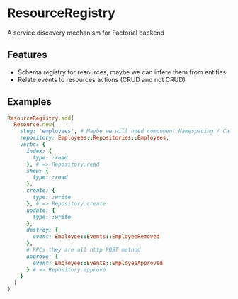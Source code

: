 # ResourceRegistry

A service discovery mechanism for Factorial backend

## Features

- Schema registry for resources, maybe we can infere them from entities
- Relate events to resources actions (CRUD and not CRUD)

## Examples

```ruby
ResourceRegistry.add(
  Resource.new(
    slug: 'employees', # Maybe we will need component Namespacing / Category to prefix routes
    repository: Employees::Repositories::Employees,
    verbs: {
      index: {
        type: :read
      }, # => Repository.read
      show: {
        type: :read
      },
      create: {
        type: :write
      }, # => Repository.create
      update: {
        type: :write
      },
      destroy: {
        event: Employee::Events::EmployeeRemoved
      },
      # RPCs they are all http POST method
      approve: {
        event: Employee::Events::EmployeeApproved
      } # => Repository.approve
    }
  )
)
```
